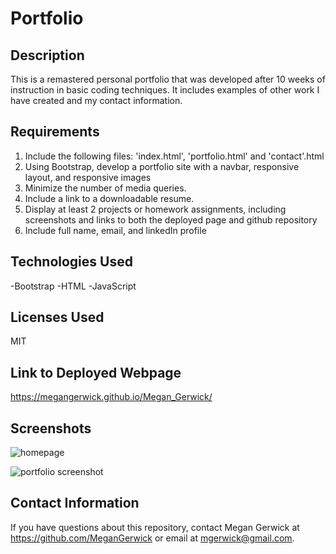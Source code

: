 # Portfolio

## Description
This is a remastered personal portfolio that was developed after 10 weeks of instruction in basic coding techniques. It includes examples of other work I have created and my contact information. 

## Requirements
1. Include the following files: 'index.html', 'portfolio.html' and 'contact'.html
2. Using Bootstrap, develop a portfolio site with a navbar, responsive layout, and responsive images
3. Minimize the number of media queries.
4. Include a link to a downloadable resume.
5. Display at least 2 projects or homework assignments, including screenshots and links to both the deployed page and github repository
6. Include full name, email, and linkedIn profile 

## Technologies Used
-Bootstrap
-HTML
-JavaScript

## Licenses Used
MIT 

## Link to Deployed Webpage
https://megangerwick.github.io/Megan_Gerwick/

## Screenshots
![homepage](https://user-images.githubusercontent.com/69534417/94206982-4a152e00-fe8c-11ea-8638-f3c7dc6001bc.PNG)

![portfolio screenshot](https://user-images.githubusercontent.com/69534417/101114868-f9b2fe80-35a7-11eb-92cc-39442a67414e.PNG)

## Contact Information
If you have questions about this repository, contact Megan Gerwick at https://github.com/MeganGerwick or email at mgerwick@gmail.com.

